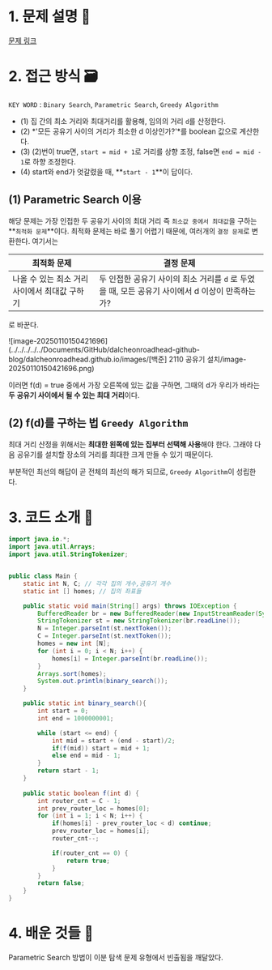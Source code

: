 # 1. 문제 설명 📌

[문제 링크](https://www.acmicpc.net/problem/2110)

# 2. 접근 방식 🗃️

`KEY WORD` : `Binary Search`, `Parametric Search`, `Greedy Algorithm`

- (1) 집 간의 최소 거리와 최대거리를 활용해, 임의의 거리 `d`를 산정한다.
- (2) *'모든 공유기 사이의 거리가 최소한 d 이상인가?'*를 boolean 값으로 계산한다.
- (3) (2)번이 true면, `start = mid + 1`로 거리를 상향 조정, false면 `end = mid - 1`로 하향 조정한다.
- (4) start와 end가 엇갈렸을 때, **`start - 1`**이 답이다.

## (1) Parametric Search 이용

해당 문제는 가장 인접한 두 공유기 사이의 최대 거리 즉 `최소값 중에서 최대값`을 구하는 **`최적화 문제`**이다. 최적화 문제는 바로 풀기 어렵기 때문에, 여러개의 `결정 문제`로 변환한다. 여기서는

| 최적화 문제                                   | 결정 문제                                                    |
| --------------------------------------------- | ------------------------------------------------------------ |
| 나올 수 있는 최소 거리 사이에서 최대값 구하기 | 두 인접한 공유기 사이의 최소 거리를 `d` 로 두었을 때, 모든 공유기 사이에서 d 이상이 만족하는가? |

로 바꾼다.

![image-20250110150421696](../../../../../Documents/GitHub/dalcheonroadhead-github-blog/dalcheonroadhead.github.io/images/[백준] 2110 공유기 설치/image-20250110150421696.png)

이러면 f(d) = true 중에서 가장 오른쪽에 있는 값을 구하면, 그때의 d가 우리가 바라는 **두 공유기 사이에서 될 수 있는 최대 거리**이다.

## (2) f(d)를 구하는 법 `Greedy Algorithm`

최대 거리 산정을 위해서는 **최대한 왼쪽에 있는 집부터 선택해 사용**해야 한다. 그래야 다음 공유기를 설치할 장소의 거리를 최대한 크게 만들 수 있기 때문이다.

부분적인 최선의 해답이 곧 전체의 최선의 해가 되므로, `Greedy Algorithm`이 성립한다.

# 3. 코드 소개 🔎

```java
import java.io.*;
import java.util.Arrays;
import java.util.StringTokenizer;


public class Main {
    static int N, C; // 각각 집의 개수,공유기 개수
    static int [] homes; // 집의 좌표들

    public static void main(String[] args) throws IOException {
        BufferedReader br = new BufferedReader(new InputStreamReader(System.in));
        StringTokenizer st = new StringTokenizer(br.readLine());
        N = Integer.parseInt(st.nextToken());
        C = Integer.parseInt(st.nextToken());
        homes = new int [N];
        for (int i = 0; i < N; i++) {
            homes[i] = Integer.parseInt(br.readLine());
        }
        Arrays.sort(homes);
        System.out.println(binary_search());
    }

    public static int binary_search(){
        int start = 0;
        int end = 1000000001;

        while (start <= end) {
            int mid = start + (end - start)/2;
            if(f(mid)) start = mid + 1;
            else end = mid - 1;
        }
        return start - 1;
    }
    
    public static boolean f(int d) {
        int router_cnt = C - 1;
        int prev_router_loc = homes[0];
        for (int i = 1; i < N; i++) {
            if(homes[i] - prev_router_loc < d) continue;
            prev_router_loc = homes[i];
            router_cnt--;

            if(router_cnt == 0) {
                return true;
            }
        }
        return false;
    }
}
```

# 4. 배운 것들 🎯

Parametric Search 방법이 이분 탐색 문제 유형에서 빈출됨을 깨달았다.